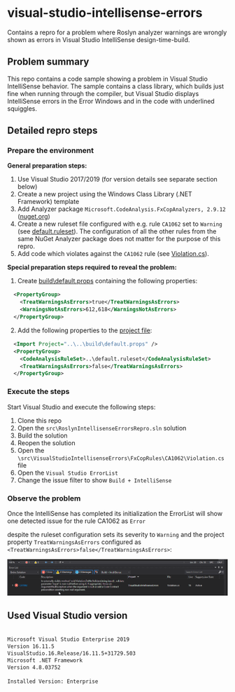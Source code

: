 # visual-studio-intellisense-errors
Contains a repro for a problem where Roslyn analyzer warnings are wrongly shown as errors in Visual Studio IntelliSense design-time-build. 

## Problem summary

This repo contains a code sample showing a problem in Visual Studio IntelliSense behavior. The sample contains a class library, which builds just fine when running through the compiler, but Visual Studio displays IntelliSense errors in the Error Windows and in the code with underlined squiggles.

## Detailed repro steps

### Prepare the environment

__General preparation steps:__

1. Use Visual Studio 2017/2019 (for version details see separate section below)
2. Create a new project using the Windows Class Library (.NET Framework) template
3. Add Analyzer package ``Microsoft.CodeAnalysis.FxCopAnalyzers, 2.9.12`` ([nuget.org](https://www.nuget.org/packages/Microsoft.CodeAnalysis.FxCopAnalyzers/2.9.12?_src=template))
4. Create a new ruleset file configured with e.g. rule ``CA1062`` set to ``Warning`` (see [default.ruleset](src/default.ruleset)). The configuration of all the other rules from the same NuGet Analyzer package does not matter for the purpose of this repro.
5. Add code which violates against the ``CA1062`` rule (see [Violation.cs](src/VisualStudioIntellisenseErrors/FxCopRules/CA1062/Violation.cs)).

__Special preparation steps required to reveal the problem:__

1. Create [build\default.props](build/default.props) containing the following properties:

```xml
  <PropertyGroup>
    <TreatWarningsAsErrors>true</TreatWarningsAsErrors>
    <WarningsNotAsErrors>612,618</WarningsNotAsErrors>
  </PropertyGroup>
```

2. Add the following properties to the [project file](src/VisualStudioIntellisenseErrors/VisualStudioIntellisenseErrors.csproj):

```xml
  <Import Project="..\..\build\default.props" />
  <PropertyGroup>
    <CodeAnalysisRuleSet>..\default.ruleset</CodeAnalysisRuleSet>
    <TreatWarningsAsErrors>false</TreatWarningsAsErrors>
  </PropertyGroup>
```

### Execute the steps

Start Visual Studio and execute the following steps:

1. Clone this repo
3. Open the ``src\RoslynIntellisenseErrorsRepro.sln`` solution
4. Build the solution
5. Reopen the solution
6. Open the ``\src\VisualStudioIntellisenseErrors\FxCopRules\CA1062\Violation.cs`` file
7. Open the ``Visual Studio ErrorList``
8. Change the issue filter to show ``Build + IntelliSense``

### Observe the problem

Once the IntelliSense has completed its initialization the ErrorList will show one detected issue for the rule CA1062 as ``Error`` 

despite the ruleset configuration sets its severity to ``Warning`` and the project property ``TreatWarningsAsErrors`` configured as ``<TreatWarningsAsErrors>false</TreatWarningsAsErrors>``:

![image.png](./docs/images/visual-studio-error-list-with-intellisense-errors.png)

## Used Visual Studio version

```text

Microsoft Visual Studio Enterprise 2019
Version 16.11.5
VisualStudio.16.Release/16.11.5+31729.503
Microsoft .NET Framework
Version 4.8.03752

Installed Version: Enterprise

```
